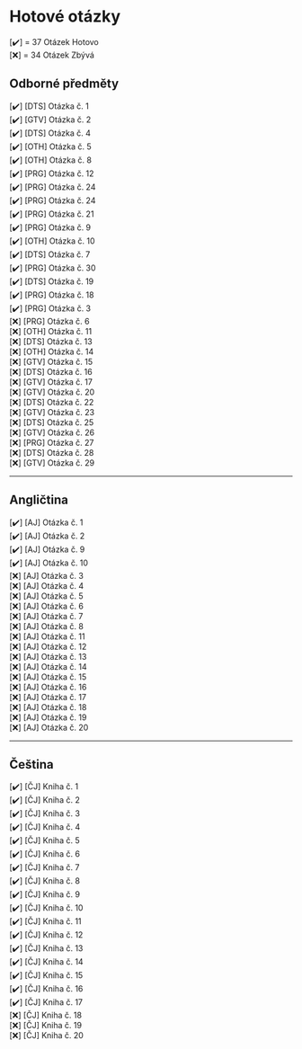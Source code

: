 # Hotové otázky

[✔️] = 37 Otázek Hotovo <br>
[❌] = 34 Otázek Zbývá

## Odborné předměty 

 [✔️] [DTS] Otázka č. 1 <br>
 [✔️] [GTV] Otázka č. 2 <br>
 [✔️] [DTS] Otázka č. 4 <br>
 [✔️] [OTH] Otázka č. 5 <br>
 [✔️] [OTH] Otázka č. 8 <br>
 [✔️] [PRG] Otázka č. 12 <br>
 [✔️] [PRG] Otázka č. 24 <br>
 [✔️] [PRG] Otázka č. 24 <br>
 [✔️] [PRG] Otázka č. 21 <br>
 [✔️] [PRG] Otázka č. 9 <br>
 [✔️] [OTH] Otázka č. 10<br>
 [✔️] [DTS] Otázka č. 7 <br>
 [✔️] [PRG] Otázka č. 30 <br>
 [✔️] [DTS] Otázka č. 19 <br>
 [✔️] [PRG] Otázka č. 18 <br>
 [✔️] [PRG] Otázka č. 3 <br>
 [❌] [PRG] Otázka č. 6 <br>
 [❌] [OTH] Otázka č. 11<br>
 [❌] [DTS] Otázka č. 13 <br>
 [❌] [OTH] Otázka č. 14<br>
 [❌] [GTV] Otázka č. 15 <br>
 [❌] [DTS] Otázka č. 16 <br>
 [❌] [GTV] Otázka č. 17 <br>
 [❌] [GTV] Otázka č. 20 <br>
 [❌] [DTS] Otázka č. 22 <br>
 [❌] [GTV] Otázka č. 23 <br>
 [❌] [DTS] Otázka č. 25 <br>
 [❌] [GTV] Otázka č. 26 <br>
 [❌] [PRG] Otázka č. 27 <br>
 [❌] [DTS] Otázka č. 28 <br>
 [❌] [GTV] Otázka č. 29 <br>
 
 ____________________________________________________________________________________________________________________________
 
 ## Angličtina
 
 [✔️] [AJ] Otázka č. 1 <br>
 [✔️] [AJ] Otázka č. 2 <br>
 [✔️] [AJ] Otázka č. 9 <br>
 [✔️] [AJ] Otázka č. 10 <br>
 [❌] [AJ] Otázka č. 3 <br>
 [❌] [AJ] Otázka č. 4 <br>
 [❌] [AJ] Otázka č. 5 <br>
 [❌] [AJ] Otázka č. 6 <br>
 [❌] [AJ] Otázka č. 7 <br>
 [❌] [AJ] Otázka č. 8 <br>
 [❌] [AJ] Otázka č. 11 <br>
 [❌] [AJ] Otázka č. 12 <br>
 [❌] [AJ] Otázka č. 13 <br>
 [❌] [AJ] Otázka č. 14 <br>
 [❌] [AJ] Otázka č. 15 <br>
 [❌] [AJ] Otázka č. 16 <br>
 [❌] [AJ] Otázka č. 17 <br>
 [❌] [AJ] Otázka č. 18 <br>
 [❌] [AJ] Otázka č. 19 <br>
 [❌] [AJ] Otázka č. 20 <br>
 
 ____________________________________________________________________________________________________________________________
 
  ## Čeština
  
 [✔️] [ČJ] Kniha č. 1 <br>
 [✔️] [ČJ] Kniha č. 2 <br>
 [✔️] [ČJ] Kniha č. 3 <br>
 [✔️] [ČJ] Kniha č. 4 <br>
 [✔️] [ČJ] Kniha č. 5 <br>
 [✔️] [ČJ] Kniha č. 6 <br>
 [✔️] [ČJ] Kniha č. 7 <br>
 [✔️] [ČJ] Kniha č. 8 <br>
 [✔️] [ČJ] Kniha č. 9 <br>
 [✔️] [ČJ] Kniha č. 10 <br>
 [✔️] [ČJ] Kniha č. 11 <br>
 [✔️] [ČJ] Kniha č. 12 <br>
 [✔️] [ČJ] Kniha č. 13 <br>
 [✔️] [ČJ] Kniha č. 14 <br>
 [✔️] [ČJ] Kniha č. 15 <br>
 [✔️] [ČJ] Kniha č. 16 <br>
 [✔️] [ČJ] Kniha č. 17 <br>
 [❌] [ČJ] Kniha č. 18 <br>
 [❌] [ČJ] Kniha č. 19 <br>
 [❌] [ČJ] Kniha č. 20 <br>
 
 
